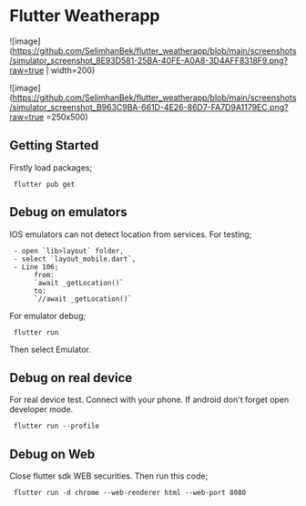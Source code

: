 # Flutter Weatherapp

![image](https://github.com/SelimhanBek/flutter_weatherapp/blob/main/screenshots/simulator_screenshot_8E93D581-25BA-40FE-A0A8-3D4AFF8318F9.png?raw=true | width=200)

![image](https://github.com/SelimhanBek/flutter_weatherapp/blob/main/screenshots/simulator_screenshot_B963C9BA-661D-4E26-86D7-FA7D9A1179EC.png?raw=true =250x500)

## Getting Started

Firstly load packages;

     flutter pub get

## Debug on emulators
IOS emulators can not detect location from services. For testing; 

     - open `lib>layout` folder,
     - select `layout_mobile.dart`,
     - Line 106;
          from:
          `await _getLocation()`
          to:
          `//await _getLocation()`
          
For emulator debug;

     flutter run

Then select Emulator.


## Debug on real device
For real device test. Connect with your phone. If android don't forget open developer mode.

     flutter run --profile


## Debug on Web
Close flutter sdk WEB securities. Then run this code;

     flutter run -d chrome --web-renderer html --web-port 8080

